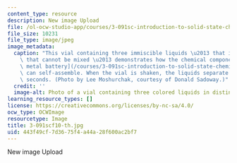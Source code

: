 ```yaml
---
content_type: resource
description: New image Upload
file: /ol-ocw-studio-app/courses/3-091sc-introduction-to-solid-state-chemistry-fall-2010/443f49cf7d3675f4a44a28f600ac2bf7_3-091scf10-th.jpg
file_size: 10231
file_type: image/jpeg
image_metadata:
  caption: "This vial containing three immiscible liquids \u2013 that is, liquids\
    \ that cannot be mixed \u2013 demonstrates how the chemical components of a [liquid\
    \ metal battery](/courses/3-091sc-introduction-to-solid-state-chemistry-fall-2010/pages/syllabus#TED)\
    \ can self-assemble. When the vial is shaken, the liquids separate after a few\
    \ seconds. (Photo by Lee Moshurchak, courtesy of Donald Sadoway.)"
  credit: ''
  image-alt: Photo of a vial containing three colored liquids in distinct layers.
learning_resource_types: []
license: https://creativecommons.org/licenses/by-nc-sa/4.0/
ocw_type: OCWImage
resourcetype: Image
title: 3-091scf10-th.jpg
uid: 443f49cf-7d36-75f4-a44a-28f600ac2bf7
---
```

New image Upload